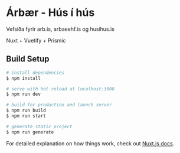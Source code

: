 # Árbær - Hús í hús

Vefsíða fyrir arb.is, arbaeehf.is og husihus.is

Nuxt + Vuetify + Prismic

## Build Setup

```bash
# install dependencies
$ npm install

# serve with hot reload at localhost:3000
$ npm run dev

# build for production and launch server
$ npm run build
$ npm run start

# generate static project
$ npm run generate
```

For detailed explanation on how things work, check out [Nuxt.js docs](https://nuxtjs.org).
